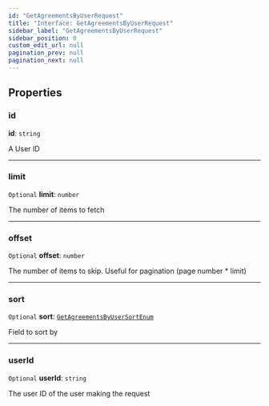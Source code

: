 ```yaml
---
id: "GetAgreementsByUserRequest"
title: "Interface: GetAgreementsByUserRequest"
sidebar_label: "GetAgreementsByUserRequest"
sidebar_position: 0
custom_edit_url: null
pagination_prev: null
pagination_next: null
---
```


## Properties

### id

 **id**: `string`

A User ID

___

### limit

 `Optional` **limit**: `number`

The number of items to fetch

___

### offset

 `Optional` **offset**: `number`

The number of items to skip. Useful for pagination (page number * limit)

___

### sort

 `Optional` **sort**: [`GetAgreementsByUserSortEnum`](../enums/GetAgreementsByUserSortEnum.md)

Field to sort by

___

### userId

 `Optional` **userId**: `string`

The user ID of the user making the request
